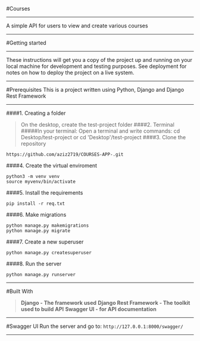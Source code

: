 #Courses
***
A simple API for users to view and create various courses
***
#Getting started
***
These instructions will get you a copy of the project up and running on your local machine for development and testing purposes. See deployment for notes on how to deploy the project on a live system.
***
#Prerequisites
This is a project written using Python, Django and Django Rest Framework
***
####1. Сreating a folder
>On the desktop, create the test-project folder
####2. Terminal
#####In your terminal:
>Open a terminal and write commands:
>cd Desktop/test-project or cd 'Desktop'/test-project
####3. Clone the repository
```
https://github.com/aziz2719/COURSES-APP-.git
```
####4. Create the virtual enviroment
```
python3 -m venv venv
source myvenv/bin/activate
```
####5. Install the requirements
```
pip install -r req.txt
```
####6. Make migrations
```
python manage.py makemigrations
python manage.py migrate
```
####7. Create a new superuser
```
python manage.py createsuperuser
```
####8. Run the server
```
python manage.py runserver
```
***
#Built With
>__Django - The framework used__
>__Django Rest Framework - The toolkit used to build API__
>__Swagger UI - for API documentation__
---
#Swagger UI
Run the server and go to: ```http://127.0.0.1:8000/swagger/```
***